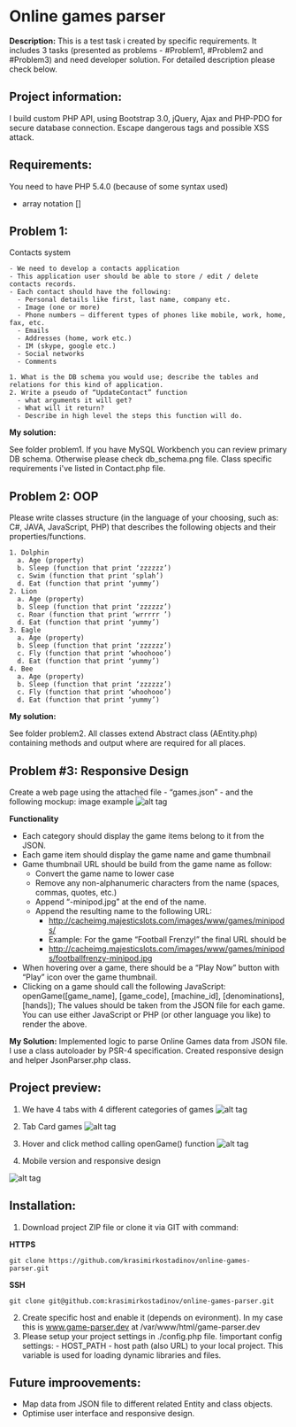 # Online games parser

__Description:__
This is a test task i created by specific requirements. It includes 3 tasks (presented as problems - #Problem1, #Problem2 and #Problem3) and need developer solution. For detailed description please check below.


Project information:
-------------
  I build custom PHP API, using Bootstrap 3.0, jQuery, Ajax and PHP-PDO for secure database connection. Escape dangerous tags and possible XSS attack.
  
Requirements:
-------------
  You need to have PHP 5.4.0 (because of some syntax used)
  - array notation []


  ## Problem 1:

  
  Contacts system
    
    - We need to develop a contacts application 
    - This application user should be able to store / edit / delete contacts records.
    - Each contact should have the following:
      - Personal details like first, last name, company etc.
      - Image (one or more)
      - Phone numbers – different types of phones like mobile, work, home, fax, etc.
      - Emails
      - Addresses (home, work etc.)
      - IM (skype, google etc.)
      - Social networks
      - Comments 
  
    1. What is the DB schema you would use; describe the tables and relations for this kind of application.
    2. Write a pseudo of “UpdateContact” function
      - what arguments it will get?
      - What will it return?
      - Describe in high level the steps this function will do.

  __My solution:__
  
  See folder problem1. If you have MySQL Workbench you can review primary DB schema. Otherwise please check db_schema.png file.
  Class specific requirements i've listed in Contact.php file.


  ## Problem 2: OOP
  
  Please write classes structure (in the language of your choosing, such as: C#, JAVA, JavaScript, PHP) that describes the following objects and their properties/functions.
  
    1. Dolphin
      a. Age (property)
      b. Sleep (function that print ‘zzzzzz’)
      c. Swim (function that print ‘splah’)
      d. Eat (function that print ‘yummy’)
    2. Lion
      a. Age (property)
      b. Sleep (function that print ‘zzzzzz’)
      c. Roar (function that print ‘wrrrrr ’)
      d. Eat (function that print ‘yummy’)
    3. Eagle
      a. Age (property)
      b. Sleep (function that print ‘zzzzzz’)
      c. Fly (function that print ‘whoohooo’)
      d. Eat (function that print ‘yummy’)
    4. Bee
      a. Age (property)
      b. Sleep (function that print ‘zzzzzz’)
      c. Fly (function that print ‘whoohooo’)
      d. Eat (function that print ‘yummy’)

  __My solution:__
  
  See folder problem2. All classes extend Abstract class (AEntity.php) containing methods and output where are required for all places.
  

## Problem #3: Responsive Design

Create a web page using the attached file - “games.json” - and the following mockup: image example
![alt tag](/docs/web-api-example.png?raw=true "Primary web API interface")

  __Functionality__
  
  * Each category should display the game items belong to it from the JSON.
  * Each game item should display the game name and game thumbnail
  * Game thumbnail URL should be build from the game name as follow:
    - Convert the game name to lower case
    - Remove any non-alphanumeric characters from the name (spaces, commas, quotes, etc.)
    - Append “-minipod.jpg” at the end of the name.
    - Append the resulting name to the following URL:
      - http://cacheimg.majesticslots.com/images/www/games/minipods/
      - Example: For the game “Football Frenzy!” the final URL should be
      - http://cacheimg.majesticslots.com/images/www/games/minipods/footballfrenzy-minipod.jpg
  * When hovering over a game, there should be a “Play Now” button with “Play” icon over the game thumbnail.
  * Clicking on a game should call the following JavaScript:
    openGame([game_name], [game_code], [machine_id], [denominations], [hands]);
    The values should be taken from the JSON file for each game.
    You can use either JavaScript or PHP (or other language you like) to render the above.

__My Solution:__
Implemented logic to parse Online Games data from JSON file. I use a class autoloader by PSR-4 specification. Created responsive design and helper JsonParser.php class.

  Project preview:
  ----------------
  
  1. We have 4 tabs with 4 different categories of games
  ![alt tag](/docs/tab-featured-games.png?raw=true "Tab featured games")

  2. Tab Card games
  ![alt tag](/docs/tab-card-games.png?raw=true "Tab Card games")

  3. Hover and click method calling openGame() function
  ![alt tag](/docs/hover-and-click.png?raw=true "Hover & click event")

  4. Mobile version and responsive design
  
  ![alt tag](/docs/mobile-version.png?raw=true "Responsive design")

## Installation:

  1. Download project ZIP file or clone it via GIT with command:
  
  __HTTPS__
  ```
  git clone https://github.com/krasimirkostadinov/online-games-parser.git
  ```
  
  __SSH__
  ```
  git clone git@github.com:krasimirkostadinov/online-games-parser.git
  ```
  
  2. Create specific host and enable it (depends on evironment). In my case this is www.game-parser.dev at /var/www/html/game-parser.dev
  3. Please setup your project settings in ./config.php file.
    !important config settings:
    - HOST_PATH - host path (also URL) to your local project. This variable is used for loading dynamic libraries and files.


## Future improovements:

  - Map data from JSON file to different related Entity and class objects.
  - Optimise user interface and responsive design.
  
